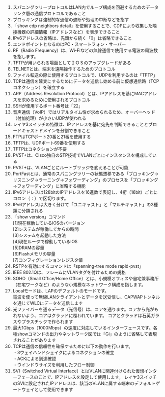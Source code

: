 1. スパニングツリープロトコルはLAN内でループ構成を回避するためのデータリンク層の通信プロトコルであること
2. ブロッキングは強制的な通信の遮断や処理の中断などを指す
3. 「show cdp neighbors detail」を使用することで、CDPにより収集した隣接機器の詳細情報（IPアドレスなど）を表示できること
4. IPv6アドレスの省略は、先頭から続く「0」は省略できること
5. エンドポイントとなるのはPC・スマートフォン・サーバー
6. RF（Radio Frequency）は、Wi-Fiなどの無線通信で使用する電波の周波数を指します。
7. TFTPが用いられる場面としてＩＯＳのアップグレードがある
8. TELNETとは、端末を遠隔操作するためのプロトコル
9. ファイル転送の際に使用するプロトコルで、UDPを利用するのは「TFTP」
10. TCPは通信を確実にするためにデータを送信し始める前に仮想通信路（TCPコネクション）を確立する 
11. ARP（Address Resolution Protocol）とは、IPアドレスを基にMACアドレスを求めるために使用されるプロトコル
12. SSHが使用するポート番号は「22」
13. 音声通信（VoIP）ではリアルタイム性が求められるため、オーバーヘッド（付加処理）が小さいUDPが使われる
14. レイヤ3スイッチの特徴は、IPアドレスを基に宛先を判断できることとブロードキャストドメインを分割できること
15. FTPはTCPポート20番と21番を使用する
16. TFTPは、UDPポート69番を使用する
17. TFTPはコネクションが不要
18. PVST+は、Cisco独自のSTP技術でVLANごとにインスタンスを構成している
19. PVST+は、VLANごとにルートブリッジを変えることが可能
20. PortFastとは、通常のスパニングツリーの状態遷移である「ブロッキング→リスニング→ラーニング→フォワーディング」のプロセスを「ブロッキング→フォワーディング」に省略する機能
21. IPv6アドレスは128bitのIPアドレスを16進数で表記し、4桁（16bit）ごとにコロン（：）で区切ります。
22. IPv6アドレスは大きく分けて「ユニキャスト」と「マルチキャスト」の2種類に分類される
23. 「show version」コマンド  
[1]現在稼動しているIOSのバージョン  
[2]システムが稼働してからの時間  
[3]システムを起動した方法  
[4]現在ルータで稼動しているIOS  
[5]DRAMの容量  
[6]Flashメモリの容量  
[7]コンフィグレーションレジスタ値  
24. RSTPを有効にするコマンドは「spanning-tree mode rapid-pvst」
25. IEEE 802.1Qは、フレームにVLANタグを付けるための規格
26. SOHO（Small Office/Home Office）とは、小規模オフィスや自宅兼事務所（在宅ワークなど）のような小規模なネットワーク構成を指します。
27. Localモードは、LAPのデフォルトのモードです。  
電波を使って無線LANクライアントとデータを送受信し、CAPWAPトンネルを通じてWLCにデータを送信します
28. 光ファイバーを通るデータ（光信号）は、コアを通ります。コアから光がもれないよう、コアはクラッドに覆われています。
コアとクラッドは石英ガラスやプラスチックで作られます  
29. 最大1Gbps（1000Mbps）の速度に対応しているインターフェースです。各種showコマンドの出力やネットワーク図では「Gi」のように省略して表現されることがあります
30. TCPは通信の信頼性を確保するために以下の動作を行います。  
・3ウェイハンドシェイクによるコネクションの確立  
・ACKによる到達確認  
・ウインドウサイズを利用したフロー制御  
31. SVI（Switched Virtual Interface）とはVLANに関連付けられた仮想インターフェースのことで、IPアドレスを設定して使用します。
レイヤ3スイッチのSVIに設定されたIPアドレスは、該当のVLANに属する端末のデフォルトゲートウェイとして使用できます
